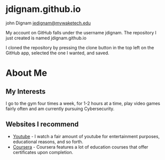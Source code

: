 # jdignam.github.io

john Dignam 
jedignam@mywaketech.edu

My account on GitHub falls under the username jdignam. 
The repository I just created is named jdignam.github.io

I cloned the repository by pressing the clone button in the top left on the GitHub app, selected the one I wanted, and saved.

# About Me
## My Interests
I go to the gym four times a week, for 1-2 hours at a time, play video games fairly often and am currently pursuing Cybersecurity.

## Websites I recommend
- [Youtube](www.youtube.com) - I watch a fair amount of youtube for entertainment purposes, educational reasons, and so forth.
- [Coursera](https://www.coursera.org/) - Coursera features a lot of education courses that offer certificates upon completion.
